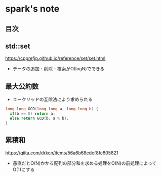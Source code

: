 # spark's note

## 目次

## std::set

<https://cpprefjp.github.io/reference/set/set.html>

- データの追加・削除・検索がΟ(logN)でできる

## 最大公約数

- ユークリッドの互除法により求められる

```cpp
long long GCD(long long a, long long b) {
  if(b == 0) return a;
  else return GCD(b, a % b);
}
```

## 累積和

<https://qiita.com/drken/items/56a6b68edef8fc605821>

- 愚直だとΟ(N)かかる配列の部分和を求める処理をΟ(N)の前処理によってΟ(1)にする
